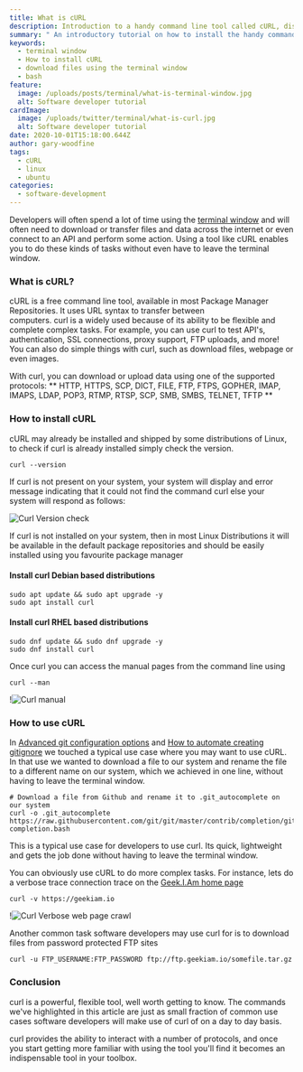 ```yaml
---
title: What is cURL
description: Introduction to a handy command line tool called cURL, discussing installing and its most basic use cases
summary: " An introductory tutorial on how to install the handy command line tool name cURL and when and where to use it "
keywords:
  - terminal window
  - How to install cURL
  - download files using the terminal window
  - bash
feature:
  image: /uploads/posts/terminal/what-is-terminal-window.jpg
  alt: Software developer tutorial
cardImage:
  image: /uploads/twitter/terminal/what-is-curl.jpg
  alt: Software developer tutorial
date: 2020-10-01T15:18:00.644Z
author: gary-woodfine
tags:
  - cURL
  - linux
  - ubuntu
categories:
  - software-development
---
```

Developers will often spend a lot of time using the [terminal window](https://geekiam.io/what-is-a-terminal-window/ "What is a terminal window | Geek.I.Am") and will often
need to download or transfer files and data across the internet or even connect to an API and perform some action. Using a tool like cURL enables you
to do these kinds of tasks without even have to leave the terminal window.

### What is cURL?
 cURL is a free command line tool, available in most Package Manager Repositories. It uses URL syntax to transfer between  
 computers. curl is a widely used because of its ability to be flexible and complete complex tasks. For example, 
 you can use curl to test API's, authentication, SSL connections, proxy support, FTP uploads, and more! You can also do
 simple things with curl, such as download files, webpage or even images.
 
 With curl, you can download or upload data using one of the supported protocols:
 ** HTTP, HTTPS,  SCP, DICT, FILE, FTP, FTPS, GOPHER, IMAP, IMAPS, LDAP, POP3, RTMP, RTSP, SCP, SMB, SMBS, TELNET, TFTP **
   

### How to install cURL

cURL may already be installed and shipped by some distributions of Linux, to check if curl is already installed simply check the
version.
```shell script
curl --version
```
If curl is not present on your system, your system will display and error message indicating that it could not find the 
command curl else your system will respond as follows:

![Curl Version check](/uploads/curl-version.png "cURL version check")

If curl is not installed on your system, then in most Linux Distributions it will be available in the default package repositories
and should be easily installed using you favourite package manager

#### Install curl Debian based distributions

```shell script
sudo apt update && sudo apt upgrade -y
sudo apt install curl
```

#### Install curl RHEL based distributions
```shell script
sudo dnf update && sudo dnf upgrade -y
sudo dnf install curl
```

Once curl you can access the manual pages from the command line using 
```shell script
curl --man
```
!![Curl manual ](/uploads/curl-manual.png "cURL manual")

### How to use cURL

In [Advanced git configuration options](https://geekiam.io/advanced-git-configuration-options/ "Advanced Git configuration options | Geek.I.Am") and
[How to automate creating gitignore](https://geekiam.io/how-to-automate-creating-gitignore/ "How to automate creating Git Ignore files | Geek.I.Am") we 
touched a typical use case where you may want to use cURL.  In that use we wanted to download a file to our system and rename the file to a different name on
our system, which we achieved in one line, without having to leave the terminal window.

```shell script
# Download a file from Github and rename it to .git_autocomplete on our system
curl -o .git_autocomplete https://raw.githubusercontent.com/git/git/master/contrib/completion/git-completion.bash
```

This is a typical use case for developers to use curl. Its quick, lightweight and gets the job done without having to leave the terminal window.

You can obviously use cURL to do more complex tasks. For instance, lets do a verbose trace connection trace on the
[Geek.I.Am home page](https://geekiam.io "Geek.I.Am Home page")

```shell script
curl -v https://geekiam.io 

```
!![Curl Verbose web page crawl ](/uploads/curl-verbose-output.png "cURL verbose")

Another common task software developers may use curl for is to download files from password protected FTP sites

```shell script
curl -u FTP_USERNAME:FTP_PASSWORD ftp://ftp.geekiam.io/somefile.tar.gz
```

### Conclusion 

curl is a powerful, flexible tool, well worth getting to know. The commands we've highlighted in this article are just
 as small fraction of common use cases software developers will make use of curl of on a day to day basis.
  
 curl provides the ability to interact with a number of protocols, and once you start getting more familiar with using the tool
 you'll find it becomes an indispensable tool in your toolbox.

